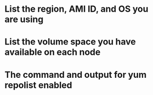 # List the region, AMI ID, and OS you are using

# List the volume space you have available on each node

# The command and output for yum repolist enabled
 
